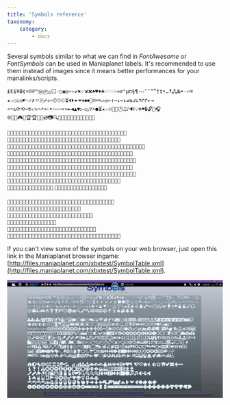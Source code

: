```yaml
---
title: 'Symbols reference'
taxonomy:
    category:
        - docs
---
```


Several symbols similar to what we can find in *FontAwesome* or *FontSymbols* can be used in Maniaplanet labels. It's recommended to use them instead of images since it means better performances for your manalinks/scripts.

```
£€$¥Ƀ¢¤©®™ⓂⓅ△⬜♢○◉◎✂✄✔✖✅✘❌♠♥♦♣♤♡♢♧≈∅°µπ§¶·—‘’“”†‡•…‽⁂№•·⏎⌫
★☆☐☑☒☛☞✓✗〃⎘☍⎀✂⏰⏱⏲⏳⏴⏵⏶⏷⏸⏹⏺🔁☺⌨✎✍✉←↑→↓↔↕⇄⇅↲↳↰↱↱⇤⇥
↶↷↻⟳⟲➔↯↖➘➙➚➟⇠➤⇦⇨⇨«»►◀▲▼▷◁△▽➴●⏳★☆🔥🔧🔗🕑♫♪🔊💡❄⚑🔒🔓🔎🎧
🌐🎥💾🎮🏃🏆🏆🏁💢💿📷🔍🔧🔨🔀🔀🔂🔂🔑📎👤👥🔔🔕

















```

If you can't view some of the symbols on your web browser, just open this link in the Maniaplanet browser ingame: [http://files.maniaplanet.com/xbxtest/SymbolTable.xml](http://files.maniaplanet.com/xbxtest/SymbolTable.xml).

![](./mp4_symbols.JPG)